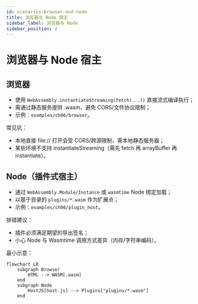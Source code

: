 ```yaml
---
id: scenarios-browser-and-node
title: 浏览器与 Node 宿主
sidebar_label: 浏览器与 Node
sidebar_position: 2
---
```


# 浏览器与 Node 宿主

## 浏览器
- 使用 `WebAssembly.instantiateStreaming(fetch(...))` 直接流式编译执行；
- 需通过静态服务提供 .wasm，避免 CORS/文件协议限制；
- 示例：`examples/ch06/browser`。

常见坑：
- 本地直接 file:// 打开会受 CORS/跨源限制，需本地静态服务器；
- 某些环境不支持 instantiateStreaming（需先 fetch 再 arrayBuffer 再 instantiate）。

## Node（插件式宿主）
- 通过 `WebAssembly.Module/Instance` 或 `wasmtime` Node 绑定加载；
- 以基于目录的 `plugins/*.wasm` 作为扩展点；
- 示例：`examples/ch06/plugin_host`。

排错建议：
- 插件必须满足期望的导出签名；
- 小心 Node 与 Wasmtime 调用方式差异（内存/字符串编码）。

最小示意：

```mermaid
flowchart LR
	subgraph Browser
		HTML --> WASM[.wasm]
	end
	subgraph Node
		HostJS[host.js] --> Plugins["plugins/*.wasm"]
	end
```
